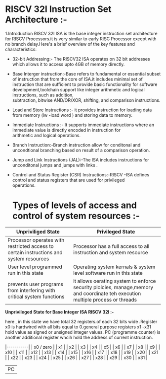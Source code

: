 # RISCV 32I Instruction Set Architecture :-

1.Introduction 
  RISCV 32I ISA is the base integer instruction set architecture for RISCV Processors.it is very similar to early RISC Processor except  with no branch delay.Here's a brief overview of the key features and characteristics:

  - 32-bit Addressing:- The RISCV32 ISA operates on 32 bit addresses which allows it to access upto 4GB of memory directly.
  
  - Base Interger instruction:-Base refers to fundamental or essential subset of instruction that from the core of ISA.it includes
                              minimal set of instruction that are sufficient to provide basic functionality for software     
                              development,toolchain support like integer arithmetic and logical instructions, such as addition,   
                              subtraction, bitwise AND/OR/XOR, shifting, and comparison instructions.

  - Load and Store Instructions :- it provides instruction for loading data from memory (lw -load word ) and storing data to memory.
  
  - Immediate Instructions :- It supports immediate instructions where an immediate value is directly encoded in instruction for       
                             arithmetic and logical operations.

  - Branch Instruction:-Branch instruction allow for conditonal and uncondtional branching based on result of a comparison operation.
  
  - Jump and Link Instructions (JAL):-The ISA includes instructions for unconditonal jumps and jumps with links .
  
  - Control and Status Register (CSR) Instructions:-RISCV -ISA defines control and status registers that are used for privileged     
                                                   operations.

    # Types of levels of access and control of system resources :-

         
  | Unpriviliged State | Privileged State |
|----------|----------|
| Processor operates with restricted access to certain instructions and system resources | Processor has a full access to all instruction and system resource |
| User level programmed run in this state | Operating system kernals & system level software run in this state |
| prevents user programs from interfering with critical system functions | it allows oerating system to enforce security ploicies, manage,memory and coordinate teh execution multiple process or threads |

**Unprivileged State for Base Integer ISA RISCV 32I :-**

here , in this state we have total 32 registers.of each 32 bits wide .Register x0 is hardwired with all bits equal to 0.general purpose registers x1 -x31 hold value as signed or unsigned integer values.
PC (programme counter) is another additional register whcih hold the address of current instruction.


|-----------|
| x0 / zero |
| x1 |
| x2 |
| x3 |
| x4 |
| x5 |
| x6 |
| x7 |
| x8 |
| x9 |
| x10 |
| x11 |
| x12 |
| x13 |
| x14 |
| x15 |
| x16 |
| x17 |
| x18 |
| x19 |
| x20 |
| x21 |
| x22 |
| x23 |
| x24 |
| x25 |
| x26 |
| x27 |
| x28 |
| x29 |
| x30 |
| x31 |

|     |
|-----|
| PC |







   
   

    
  
                              
